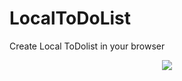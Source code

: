 # LocalToDoList
Create Local ToDolist in your browser

<center><img src="https://i.imgur.com/1AXAT6u.jpg" /></center>

